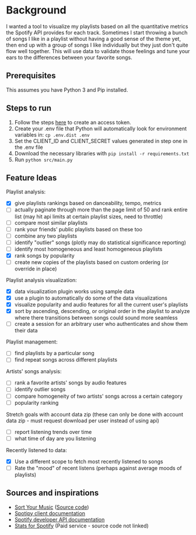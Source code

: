 # Background

I wanted a tool to visualize my playlists based on all the quantitative metrics the Spotify API provides for each track.  Sometimes I start throwing a bunch of songs I like in a playlist without having a good sense of the theme yet, then end up with a group of songs I like individually but they just don't quite flow well together.  This will use data to validate those feelings and tune your ears to the differences between your favorite songs.

## Prerequisites

This assumes you have Python 3 and Pip installed.

## Steps to run

1. Follow the steps [here](https://developer.spotify.com/documentation/web-api/tutorials/getting-started) to create an access token.
2. Create your .env file that Python will automatically look for environment variables in: `cp .env.dist .env`
3. Set the CLIENT_ID and CLIENT_SECRET values generated in step one in the .env file
4. Download the necessary libraries with `pip install -r requirements.txt`
5. Run `python src/main.py`

## Feature Ideas

Playlist analysis:

- [x] give playlists rankings based on danceability, tempo, metrics
- [ ] actually paginate through more than the page limit of 50 and rank entire list (may hit api limits at certain playlist sizes, need to throttle)
- [ ] compare most similar playlists
- [ ] rank your friends' public playlists based on these too
- [ ] combine any two playlists
- [ ] identify "outlier" songs (plotly may do statistical significance reporting)
- [ ] identify most homogeneous and least homogeneous playlists
- [x] rank songs by popularity
- [ ] create new copies of the playlists based on custom ordering (or override in place)

Playlist analysis visualization:

- [x] data visualization plugin works using sample data
- [x] use a plugin to automatically do some of the data visualizations
- [x] visualize popularity and audio features for all the current user's playlists
- [x] sort by ascending, descending, or original order in the playlist to analyze where there transitions between songs could sound more seamless
- [ ] create a session for an arbitrary user who authenticates and show them their data

Playlist management:

- [ ] find playlists by a particular song
- [ ] find repeat songs across different playlists

Artists' songs analysis:

- [ ] rank a favorite artists' songs by audio features
- [ ] identify outlier songs
- [ ] compare homogeneity of two artists' songs across a certain category
- [ ] popularity ranking

Stretch goals with account data zip  (these can only be done with account data zip - must request download per user instead of using api)

- [ ] report listening trends over time
- [ ] what time of day are you listening

Recently listened to data:

- [x] Use a different scope to fetch most recently listened to songs
- [ ] Rate the "mood" of recent listens (perhaps against average moods of playlists)

## Sources and inspirations

- [Sort Your Music](http://sortyourmusic.playlistmachinery.com) ([Source code](https://github.com/plamere/SortYourMusic/tree/master))
- [Spotipy client documentation](https://spotipy.readthedocs.io/en/2.22.1/)
- [Spotify developer API documentation](https://developer.spotify.com/documentation/web-api)
- [Stats for Spotify](https://www.statsforspotify.com/) (Paid service - source code not linked)
